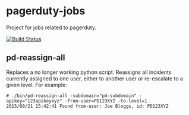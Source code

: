 # pagerduty-jobs

Project for jobs related to pagerduty.

[![Build Status](https://travis-ci.org/GeoNet/pagerduty-jobs.svg?branch=master)](https://travis-ci.org/GeoNet/pagerduty-jobs)

## pd-reassign-all

Replaces a no longer working python script.
Reassigns all incidents currently assigned to one user, either to another user or re-escalate to a given level.
For example:
```
# ./bin/pd-reassign-all -subdomain="pd-subdomain" -apikey="123apikeyxyz" -from-user=PD123XYZ -to-level=1
2015/08/21 15:42:41 Found from-user: Joe Bloggs, id: PD123XYZ
```

